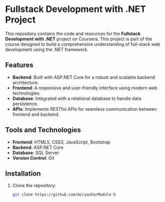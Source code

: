 # Fullstack Development with .NET Project  

This repository contains the code and resources for the **Fullstack Development with .NET** project on Coursera. This project is part of the course designed to build a comprehensive understanding of full-stack web development using the .NET framework.  

## Features  
- **Backend**: Built with ASP.NET Core for a robust and scalable backend architecture.  
- **Frontend**: A responsive and user-friendly interface using modern web technologies.  
- **Database**: Integrated with a relational database to handle data persistence.  
- **APIs**: Implements RESTful APIs for seamless communication between frontend and backend.  

## Tools and Technologies  
- **Frontend**: HTML5, CSS3, JavaScript, Bootstrap  
- **Backend**: ASP.NET Core  
- **Database**: SQL Server  
- **Version Control**: Git  

## Installation  

1. Clone the repository:  
   ```bash  
   git clone https://github.com/miryasha/Module-5
